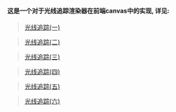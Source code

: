 
#### 这是一个对于光线追踪渲染器在前端canvas中的实现, 详见:

> [光线追踪(一)](https://github.com/fgoll/ray-tracing/issues/1)

> [光线追踪(二)](https://github.com/fgoll/ray-tracing/issues/2)

> [光线追踪(三)](https://github.com/fgoll/ray-tracing/issues/3)

> [光线追踪(四)](https://github.com/fgoll/ray-tracing/issues/4)

> [光线追踪(五)](https://github.com/fgoll/ray-tracing/issues/5)

> [光线追踪(六)](https://github.com/fgoll/ray-tracing/issues/6)
